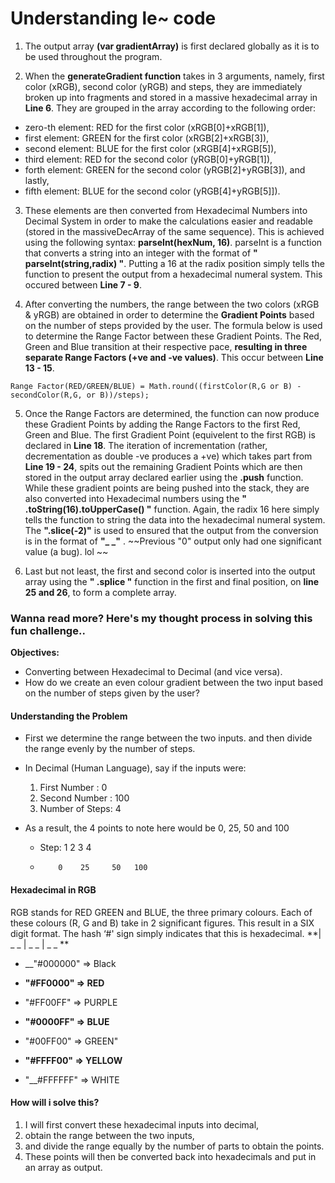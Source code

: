 
# Understanding le~ code

1. The output array __(var gradientArray)__ is first declared globally as it is to be used throughout the program.

2. When the __generateGradient function__ takes in 3 arguments, namely, first color (xRGB), second color (yRGB) and steps, they are immediately broken up into fragments and stored in a massive hexadecimal array in __Line 6__. They are grouped in the array according to the following order:
 * zero-th element: RED for the first color (xRGB[0]+xRGB[1]),
 * first element: GREEN for the first color (xRGB[2]+xRGB[3]),
 * second element: BLUE for the first color (xRGB[4]+xRGB[5]),
 * third element: RED for the second color (yRGB[0]+yRGB[1]),
 * forth element: GREEN for the second color (yRGB[2]+yRGB[3]), and lastly,
 * fifth element: BLUE for the second color (yRGB[4]+yRGB[5]]).

3. These elements are then converted from Hexadecimal Numbers into Decimal System in order to make the calculations easier and readable (stored in the massiveDecArray of the same sequence). This is achieved using the following syntax: __parseInt(hexNum, 16)__. parseInt is a function that converts a string into an integer with the format of **" parseInt(string,radix) "**. Putting a 16 at the radix position simply tells the function to present the output from a hexadecimal numeral system. This occured between __Line 7 - 9__.

4. After converting the numbers, the range between the two colors (xRGB & yRGB) are obtained in order to determine the **Gradient Points** based on the number of steps provided by the user. The formula below is used to determine the Range Factor between these Gradient Points. The Red, Green and Blue transition at their respective pace, **resulting in three separate Range Factors (+ve and -ve values)**. This occur between __Line 13 - 15__.

  `Range Factor(RED/GREEN/BLUE) = Math.round((firstColor(R,G or B) - secondColor(R,G, or B))/steps);`

5. Once the Range Factors are determined, the function can now produce these Gradient Points by adding the Range Factors to the first Red, Green and Blue. The first Gradient Point (equivelent to the first RGB) is declared in __Line 18__. The iteration of incrementation (rather, decrementation as double -ve produces a +ve) which takes part from __Line 19 - 24__, spits out the remaining Gradient Points which are then stored in the output array declared earlier using the **.push** function. While these gradient points are being pushed into the stack, they are also converted into Hexadecimal numbers using the **" .toString(16).toUpperCase() "** function. Again, the radix 16 here simply tells the function to string the data into the hexadecimal numeral system. The **".slice(-2)"** is used to ensured that the output from the conversion is in the format of **"_ _"** . ~~Previous "0" output only had one significant value (a bug). lol ~~

6. Last but not least, the first and second color is inserted into the output array using the **" .splice "** function in the first and final position, on __line 25 and 26__, to form a complete array.









### Wanna read more? Here's my thought process in solving this fun challenge..
__Objectives:__
 * Converting between Hexadecimal to Decimal (and vice versa).
 * How do we create an even colour gradient between the two input based on the number of steps given by the user?

#### Understanding the Problem
 * First we determine the range between the  two inputs. and then divide the range evenly by the number of steps.
 * In Decimal (Human Language), say if the inputs were:
   1. First Number : 0
   2.	Second Number : 100
   3.	Number of Steps: 4

 * As a result, the 4 points to note here would be 0, 25, 50 and 100
   * Step: 1	  2	   3	  4
   *	     0	  25	 50	  100

#### Hexadecimal in RGB
RGB stands for RED GREEN and BLUE, the three primary colours. Each of these colours (R, G and B) take in 2 significant figures. This result in a SIX digit format. The hash ‘#' sign simply indicates that this is hexadecimal.
**| _ _ | _ _ | _ _ **

 * __"#000000" => Black

 * __"#FF0000" => RED__
 * "#FF00FF" => PURPLE
 * __"#0000FF" => BLUE__
 * "#00FF00" => GREEN"
 * __"#FFFF00" => YELLOW__

 * "__#FFFFFF" => WHITE

#### How will i solve this?
1.	I will first convert these hexadecimal inputs into decimal,
2.	obtain the range between the two inputs,
3.	and divide the range equally by the number of parts to obtain the points.
4. 	These points will then be converted back into hexadecimals and put in an array as output.
